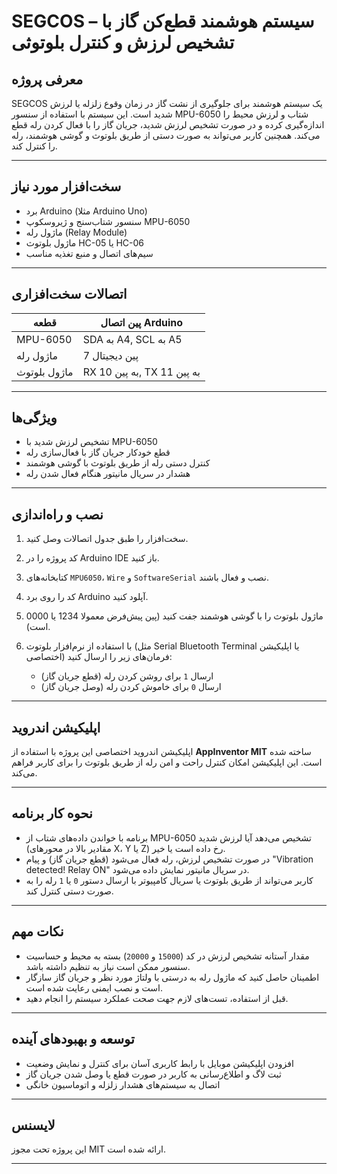 # SEGCOS – سیستم هوشمند قطع‌کن گاز با تشخیص لرزش و کنترل بلوتوثی

## معرفی پروژه

SEGCOS یک سیستم هوشمند برای جلوگیری از نشت گاز در زمان وقوع زلزله یا لرزش شدید است.
این سیستم با استفاده از سنسور MPU-6050 شتاب و لرزش محیط را اندازه‌گیری کرده و در صورت تشخیص لرزش شدید، جریان گاز را با فعال کردن رله قطع می‌کند.
همچنین کاربر می‌تواند به صورت دستی از طریق بلوتوث و گوشی هوشمند، رله را کنترل کند.

---

## سخت‌افزار مورد نیاز

* برد Arduino (مثلا Arduino Uno)
* سنسور شتاب‌سنج و ژیروسکوپ MPU-6050
* ماژول رله (Relay Module)
* ماژول بلوتوث HC-05 یا HC-06
* سیم‌های اتصال و منبع تغذیه مناسب

---

## اتصالات سخت‌افزاری

| قطعه         | پین اتصال Arduino          |
| ------------ | -------------------------- |
| MPU-6050     | SDA به A4, SCL به A5       |
| ماژول رله    | پین دیجیتال 7              |
| ماژول بلوتوث | RX به پین 10, TX به پین 11 |

---

## ویژگی‌ها

* تشخیص لرزش شدید با MPU-6050
* قطع خودکار جریان گاز با فعال‌سازی رله
* کنترل دستی رله از طریق بلوتوث با گوشی هوشمند
* هشدار در سریال مانیتور هنگام فعال شدن رله

---

## نصب و راه‌اندازی

1. سخت‌افزار را طبق جدول اتصالات وصل کنید.
2. کد پروژه را در Arduino IDE باز کنید.
3. کتابخانه‌های `MPU6050`، `Wire` و `SoftwareSerial` نصب و فعال باشند.
4. کد را روی برد Arduino آپلود کنید.
5. ماژول بلوتوث را با گوشی هوشمند جفت کنید (پین پیش‌فرض معمولا 1234 یا 0000 است).
6. با استفاده از نرم‌افزار بلوتوث (مثل Serial Bluetooth Terminal یا اپلیکیشن اختصاصی) فرمان‌های زیر را ارسال کنید:

   * ارسال `1` برای روشن کردن رله (قطع جریان گاز)
   * ارسال `0` برای خاموش کردن رله (وصل جریان گاز)

---

## اپلیکیشن اندروید

اپلیکیشن اندروید اختصاصی این پروژه با استفاده از **AppInventor MIT** ساخته شده است.
این اپلیکیشن امکان کنترل راحت و امن رله از طریق بلوتوث را برای کاربر فراهم می‌کند.

---

## نحوه کار برنامه

* برنامه با خواندن داده‌های شتاب از MPU-6050 تشخیص می‌دهد آیا لرزش شدید (مقادیر بالا در محورهای X، Y یا Z) رخ داده است یا خیر.
* در صورت تشخیص لرزش، رله فعال می‌شود (قطع جریان گاز) و پیام "Vibration detected! Relay ON" در سریال مانیتور نمایش داده می‌شود.
* کاربر می‌تواند از طریق بلوتوث یا سریال کامپیوتر با ارسال دستور `0` یا `1` رله را به صورت دستی کنترل کند.

---

## نکات مهم

* مقدار آستانه تشخیص لرزش در کد (`15000` و `20000`) بسته به محیط و حساسیت سنسور ممکن است نیاز به تنظیم داشته باشد.
* اطمینان حاصل کنید که ماژول رله به درستی با ولتاژ مورد نظر و جریان گاز سازگار است و نصب ایمنی رعایت شده است.
* قبل از استفاده، تست‌های لازم جهت صحت عملکرد سیستم را انجام دهید.

---

## توسعه و بهبودهای آینده

* افزودن اپلیکیشن موبایل با رابط کاربری آسان برای کنترل و نمایش وضعیت
* ثبت لاگ و اطلاع‌رسانی به کاربر در صورت قطع یا وصل شدن جریان گاز
* اتصال به سیستم‌های هشدار زلزله و اتوماسیون خانگی

---

## لایسنس

این پروژه تحت مجوز MIT ارائه شده است.

---
